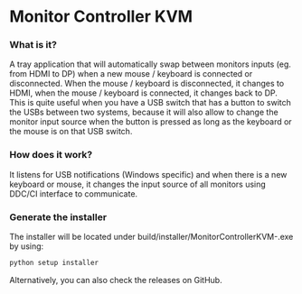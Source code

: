 # Monitor Controller KVM
### What is it?
A tray application that will automatically swap between monitors inputs (eg. from HDMI to DP) when a new mouse / keyboard is connected or disconnected. When the mouse / keyboard is disconnected, it changes to HDMI, when the mouse / keyboard is connected, it changes back to DP.
This is quite useful when you have a USB switch that has a button to switch the USBs between two systems, because it will also allow to change the monitor input source when the button is pressed as long as the keyboard or the mouse is on that USB switch.

### How does it work?
It listens for USB notifications (Windows specific) and when there is a new keyboard or mouse, it changes the input source of all monitors using DDC/CI interface to communicate.

### Generate the installer
The installer will be located under build/installer/MonitorControllerKVM-<version>.exe by using:
```sh
python setup installer
```
Alternatively, you can also check the releases on GitHub.
